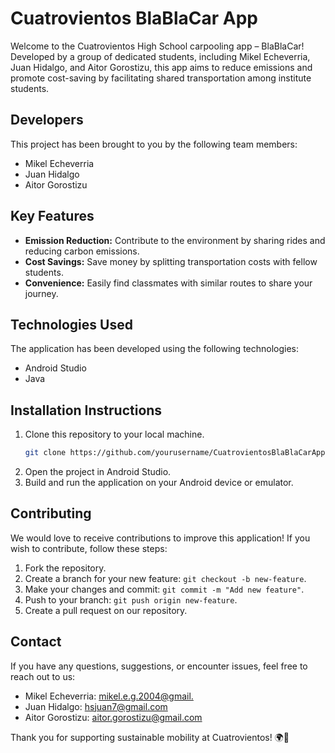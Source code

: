 # Cuatrovientos BlaBlaCar App

Welcome to the Cuatrovientos High School carpooling app – BlaBlaCar! Developed by a group of dedicated students, including Mikel Echeverria, Juan Hidalgo, and Aitor Gorostizu, this app aims to reduce emissions and promote cost-saving by facilitating shared transportation among institute students.

## Developers
This project has been brought to you by the following team members:

- Mikel Echeverria
- Juan Hidalgo
- Aitor Gorostizu

## Key Features
- **Emission Reduction:** Contribute to the environment by sharing rides and reducing carbon emissions.
- **Cost Savings:** Save money by splitting transportation costs with fellow students.
- **Convenience:** Easily find classmates with similar routes to share your journey.

## Technologies Used
The application has been developed using the following technologies:

- Android Studio
- Java

## Installation Instructions
1. Clone this repository to your local machine.
   ```bash
   git clone https://github.com/yourusername/CuatrovientosBlaBlaCarApp.git
   ```
2. Open the project in Android Studio.
3. Build and run the application on your Android device or emulator.

## Contributing
We would love to receive contributions to improve this application! If you wish to contribute, follow these steps:

1. Fork the repository.
2. Create a branch for your new feature: `git checkout -b new-feature`.
3. Make your changes and commit: `git commit -m "Add new feature"`.
4. Push to your branch: `git push origin new-feature`.
5. Create a pull request on our repository.

## Contact
If you have any questions, suggestions, or encounter issues, feel free to reach out to us:

- Mikel Echeverria: [mikel.e.g.2004@gmail.](mailto:mikel.e.g.2004@gmail.)
- Juan Hidalgo: [hsjuan7@gmail.com](mailto:hsjuan7@gmail.com)
- Aitor Gorostizu: [aitor.gorostizu@gmail.com](mailto:aitor.gorostizu@gmail.com)

Thank you for supporting sustainable mobility at Cuatrovientos! 🌍🚗
